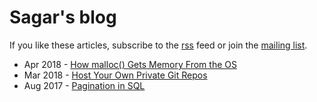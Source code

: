# Sagar's blog

If you like these articles, subscribe to the [rss](/blog/atom.xml) feed or
join the <a href="http://eepurl.com/doq18z" rel="nofollow" target="_blank">mailing list</a>.

- Apr 2018 - [How malloc() Gets Memory From the OS](/blog/how-malloc-gets-memory-from-os/)
- Mar 2018 - [Host Your Own Private Git Repos](/blog/host-your-own-private-git-repos/)
- Aug 2017 - [Pagination in SQL](/blog/sql-pagination/)

